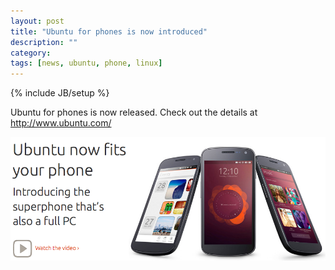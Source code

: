 ```yaml
---
layout: post
title: "Ubuntu for phones is now introduced"
description: ""
category: 
tags: [news, ubuntu, phone, linux]
---
```

{% include JB/setup %}

Ubuntu for phones is now released. Check out the details at
<http://www.ubuntu.com/>

![Ubuntu for phone](/files/2013-01-03-ubuntu-for-phones-is-now-released/ubuntuphone.png)
